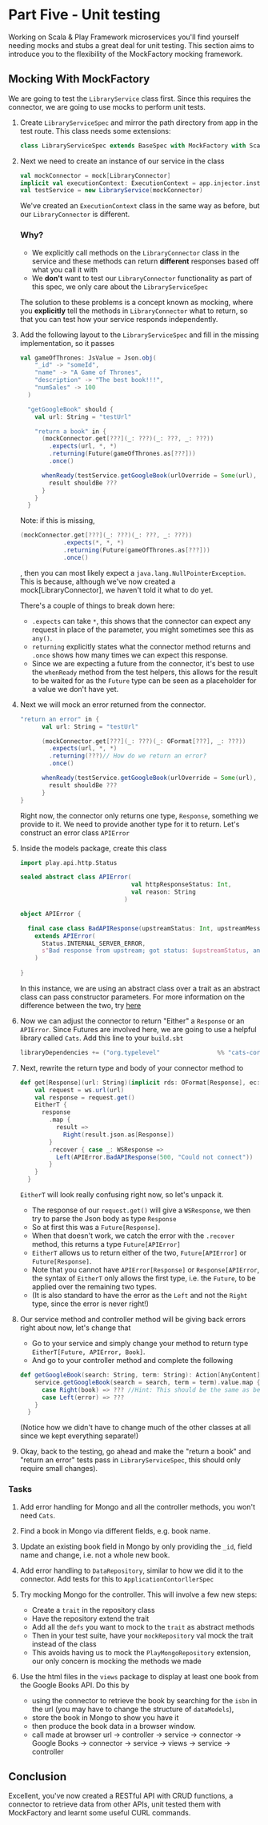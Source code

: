 # Part Five - Unit testing
Working on Scala & Play Framework microservices you'll find yourself needing mocks and stubs a great deal for unit testing.
This section aims to introduce you to the flexibility of the MockFactory mocking framework.

## Mocking With MockFactory

We are going to test the `LibraryService` class first. Since this requires the connector, 
we are going to use mocks to perform unit tests.

1. Create `LibraryServiceSpec` and mirror the path directory from app in the test route. This class needs some extensions:
    ```scala
    class LibraryServiceSpec extends BaseSpec with MockFactory with ScalaFutures with GuiceOneAppPerSuite
    ```

2. Next we need to create an instance of our service in the class
    ```scala
    val mockConnector = mock[LibraryConnector]
    implicit val executionContext: ExecutionContext = app.injector.instanceOf[ExecutionContext]
    val testService = new LibraryService(mockConnector)
    ```
   We've created an `ExecutionContext` class in the same way as before, but our `LibraryConnector` is different.

    ### Why?
   * We explicitly call methods on the `LibraryConnector` class in the service and these methods can return **different** responses based off what you call it with
   * We **don't** want to test our `LibraryConnector` functionality as part of this spec, we only care about the `LibraryServiceSpec`

    The solution to these problems is a concept known as mocking, where you **explicitly** tell the methods in `LibraryConnector` what to return, so that you can test how your service responds independently.

3. Add the following layout to the `LibraryServiceSpec` and fill in the missing implementation, so it passes
    ```scala
    val gameOfThrones: JsValue = Json.obj(
        "_id" -> "someId",
        "name" -> "A Game of Thrones",
        "description" -> "The best book!!!",
        "numSales" -> 100
      )
    
      "getGoogleBook" should {
        val url: String = "testUrl"
    
        "return a book" in {
          (mockConnector.get[???](_: ???)(_: ???, _: ???))
            .expects(url, *, *)
            .returning(Future(gameOfThrones.as[???]))
            .once()
    
          whenReady(testService.getGoogleBook(urlOverride = Some(url), search = "", term = "").value) { result =>
            result shouldBe ???
          }
        }
      }
    ```
   Note: if this is missing,
    ```scala
    (mockConnector.get[???](_: ???)(_: ???, _: ???))
                .expects(*, *, *)
                .returning(Future(gameOfThrones.as[???]))
                .once()
    ```
   , then you can most likely expect a `java.lang.NullPointerException`. 
   This is because, although we've now created a mock[LibraryConnector], we haven't told it what to do yet.
   
   There's a couple of things to break down here:
   * `.expects` can take `*`, this shows that the connector can expect any request in place of the parameter, 
      you might sometimes see this as `any()`. 
   * `returning` explicitly states what the connector method returns and `.once` shows how many times we 
      can expect this response.
   * Since we are expecting a future from the connector, it's best to use the `whenReady` method from the 
     test helpers, this allows for the result to be waited for as the `Future` type can be seen as a placeholder
     for a value we don't have yet.
   
4. Next we will mock an error returned from the connector.
    ```scala
    "return an error" in {
          val url: String = "testUrl"
    
          (mockConnector.get[???](_: ???)(_: OFormat[???], _: ???))
            .expects(url, *, *)
            .returning(???)// How do we return an error?
            .once()
    
          whenReady(testService.getGoogleBook(urlOverride = Some(url), search = "", term = "")) { result =>
            result shouldBe ???
          }
   }
    ```
   Right now, the connector only returns one type, `Response`, something we provide to it. 
   We need to provide another type for it to return. Let's construct an error class `APIError`

5. Inside the models package, create this class
    ```scala
    import play.api.http.Status
    
    sealed abstract class APIError(
                                   val httpResponseStatus: Int,
                                   val reason: String
                                 )
    
    object APIError {
    
      final case class BadAPIResponse(upstreamStatus: Int, upstreamMessage: String)
        extends APIError(
          Status.INTERNAL_SERVER_ERROR,
          s"Bad response from upstream; got status: $upstreamStatus, and got reason $upstreamMessage"
        )
      
    }
    ```
   In this instance, we are using an abstract class over a trait as an abstract class can pass constructor 
   parameters. For more information on the difference between the two, try [here](https://www.geeksforgeeks.org/difference-between-traits-and-abstract-classes-in-scala/#:~:text=In%20Scala%2C%20an%20abstract%20class,and%20cannot%20support%20multiple%20inheritances.&text=Like%20a%20class%2C%20Traits%20can,and%20fields%20as%20its%20members.)

6. Now we can adjust the connector to return "Either" a `Response` or an `APIError`. Since Futures are involved
   here, we are going to use a helpful library called `Cats`. Add this line to your `build.sbt`
    ```scala
    libraryDependencies += ("org.typelevel"                %% "cats-core"                 % "2.3.0")
    ```
7. Next, rewrite the return type and body of your connector method to
    ```scala
    def get[Response](url: String)(implicit rds: OFormat[Response], ec: ExecutionContext): EitherT[Future, APIError, Response] = {
        val request = ws.url(url)
        val response = request.get()
        EitherT {
          response
            .map {
              result =>
                Right(result.json.as[Response])
            }
            .recover { case _: WSResponse =>
              Left(APIError.BadAPIResponse(500, "Could not connect"))
            }
        }
      }
    ```
   `EitherT` will look really confusing right now, so let's unpack it.
   * The response of our `request.get()` will give a `WSResponse`, we then try to parse the Json body as type `Response`
   * So at first this was a `Future[Response]`.
   * When that doesn't work, we catch the error with the `.recover` method, this returns a type `Future[APIError]`
   * `EitherT` allows us to return either of the two, `Future[APIError]` or `Future[Response]`.
   * Note that you cannot have `APIError[Response]` or `Response[APIError`, the syntax of `EitherT` only allows the first type,
     i.e. the `Future`, to be applied over the remaining two types.
   * (It is also standard to have the error as the `Left` and not the `Right` type, since the error is never right!)

8. Our service method and controller method will be giving back errors right about now, let's change that
   * Go to your service and simply change your method to return type `EitherT[Future, APIError, Book]`. 
   * And go to your controller method and complete the following
    ```scala
    def getGoogleBook(search: String, term: String): Action[AnyContent] = Action.async { implicit request =>
        service.getGoogleBook(search = search, term = term).value.map {
          case Right(book) => ??? //Hint: This should be the same as before
          case Left(error) => ???
        }
      }
    ```
   (Notice how we didn't have to change much of the other classes at all since we kept everything separate!)

9. Okay, back to the testing, go ahead and make the "return a book" and "return an error" tests pass in `LibraryServiceSpec`, 
   this should only require small changes).

### Tasks
1. Add error handling for Mongo and all the controller methods, you won't need `Cats`.

2. Find a book in Mongo via different fields, e.g. book name.

3. Update an existing book field in Mongo by only providing the `_id`, field name and change, i.e. not a whole new book.

4. Add error handling to `DataRepository`, similar to how we did it to the connector. 
   Add tests for this to `ApplicationContorllerSpec`

5. Try mocking Mongo for the controller. This will involve a few new steps:
   * Create a `trait` in the repository class
   * Have the repository extend the trait
   * Add all the `defs` you want to mock to the `trait` as abstract methods
   * Then in your test suite, have your `mockRepository` val mock the trait instead of the class
   * This avoids having us to mock the `PlayMongoRepository` extension, our only concern is mocking the methods we made

6. Use the html files in the `views` package to display at least one book from the Google Books API. Do this by
   * using the connector to retrieve the book by searching for the `isbn` in the url (you may have to change the structure of `dataModels`),
   * store the book in Mongo to show you have it
   * then produce the book data in a browser window.
   * call made at browser url → controller → service → connector → Google Books → connector → service → views → service → controller

## Conclusion

Excellent, you've now created a RESTful API with CRUD functions, a connector to retrieve data from other APIs, unit tested them with MockFactory and learnt some useful CURL commands.